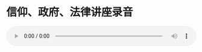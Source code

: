 # 信仰、政府、法律讲座录音

<audio style="width: 100%;" preload="false" controls controlslist="nodownload"><source src="//cdn.simai.ml/audio/mp3/old/21583.mp3" type="audio/mpeg">Your browser does not support the audio element.</audio>


